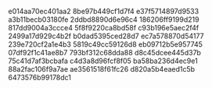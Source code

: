 e014aa70ec401aa2
8be97b449cf1d7f4
e37f5714897d9533
a3b11becb03180fe
2ddbd8890d6e96c4
186206ff9199d219
817dd9004a3ccce4
5f8f9220ca8bd58f
c93b196e5aec2f4f
2499a17d929c4b2f
b0dad5395ced28d7
ec7a578870d54177
239e720cf2a1e4b3
5819c49cc59126d8
eb09712b5e957745
07df92f1c41ae8b7
793bf312c68dda88
d8c45dcee445d37b
75c41d7af3bcbafa
c4d3a8d96fcf8f05
ba58ba236d4ec9e1
88a2fac106f9a7ae
ae3561518f61fc26
d820a5b4eaed1c5b
6473576b99178dc1
